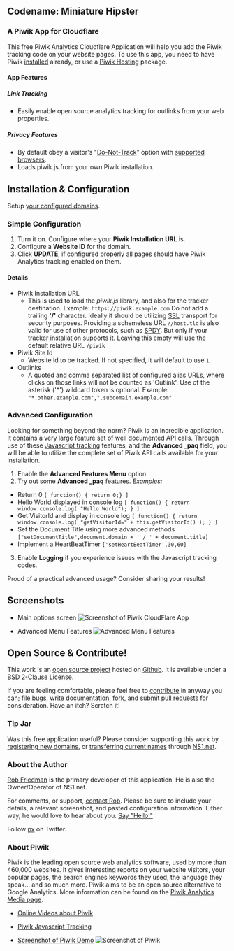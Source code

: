 ## Codename: Miniature Hipster 
### A Piwik App for Cloudflare

This free Piwik Analytics Cloudflare Application will help you add the Piwik tracking code on your website pages. To use this app, you need to have Piwik [installed](http://piwik.org/docs/installation/) already, or use a [Piwik Hosting](http://piwik.org/hosting/) package.



<a name="features"></a>
#### App Features


##### Link Tracking
* Easily enable open source analytics tracking for outlinks from your web properties.



<a name="privacy"></a>
##### Privacy Features
* By default obey a visitor's "[Do-Not-Track](https://www.eff.org/issues/do-not-track)" option with [supported browsers](https://ie.microsoft.com/testdrive/browser/donottrack/default.html).
* Loads piwik.js from your own Piwik installation.


<a name="installation"></a>
## Installation & Configuration
Setup [your configured domains](https://www.cloudflare.com/cloudflare-apps).

<a name="configuration"></a>
### Simple Configuration
1. Turn it on. Configure where your **Piwik Installation URL** is. 
2. Configure a **Website ID** for the domain.
3. Click **UPDATE**, if configured properly all pages should have Piwik Analytics tracking enabled on them.



#### Details
* Piwik Installation URL
  * This is used to load the *piwik.js* library, and also for the tracker destination. Example: `https://piwik.example.com` Do not add a trailing **'/'** character. Ideally it should be utilizing [SSL](https://support.cloudflare.com/forums/21317627-SSL-at-CloudFlare) transport for security purposes. Providing a schemeless URL `//host.tld` is also valid for use of other protocols, such as [SPDY](https://www.cloudflare.com/spdy). But only if your tracker installation supports it. Leaving this empty will use the default relative URL `/piwik`
* Piwik Site Id
  * Website Id to be tracked. If not specified, it will default to use `1`.
* Outlinks
  * A quoted and comma separated list of configured alias URLs, where clicks on those links will not be counted as 'Outlink'. Use of the asterisk ('\*') wildcard token is optional. Example: `"*.other.example.com",".subdomain.example.com"`

<a name="advanced"></a>
### Advanced Configuration
Looking for something beyond the norm? Piwik is an incredible application. It contains a very large feature set of well documented API calls. Through use of these [Javascript tracking](http://piwik.org/docs/javascript-tracking/) features, and the **Advanced \_paq** field, you will be able to utilize the complete set of Piwik API calls available for your installation.

1. Enable the **Advanced Features Menu** option.
2. Try out some **Advanced \_paq** features. *Examples:*
  * Return 0 `[ function() { return 0;} ]`
  * Hello World displayed in console log `[ function() { return window.console.log( "Hello World"); } ]`
  * Get VisitorId and display in console log `[ function() { return window.console.log( "getVisitorId=" + this.getVisitorId() ); } ]`
  * Set the Document Title using more advanced methods `["setDocumentTitle",document.domain + ' / ' + document.title]`
  * Implement a HeartBeatTimer `['setHeartBeatTimer',30,60]`
3. Enable __Logging__ if you experience issues with the Javascript tracking codes.

Proud of a practical advanced usage? Consider sharing your results!


<a name="screenshots"></a>
## Screenshots
* Main options screen
![Screenshot of Piwik CloudFlare App](/images/apps/piwik_analytics/piwik_cfapp_screenshot_1.png "Main options")

* Advanced Menu Features
![Advanced Menu Features](/images/apps/piwik_analytics/piwik_cfapp_screenshot_2.png "Utilize advanced options powered by Piwik and Javascript")

<a name="open-source"></a>
## Open Source & Contribute!
This work is an [open source project](https://github.com/px/cfapp-piwik-analytics/?utm_campaign=cloudflare&utm_src=cfapp_pa&utm_content=open+source+project#readme) hosted on [Github](https://github.com/). It is available under a <a href='https://github.com/px/cfapp-piwik-analytics/raw/master/LICENSE.txt'>BSD 2-Clause</a> License.

If you are feeling comfortable, please feel free to [contribute](https://github.com/px/cfapp-piwik-analytics/?utm_campaign=cloudflare&utm_src=cfapp_pa&utm_content=contribute#contributing) in anyway you can; <a href="https://github.com/px/cfapp-piwik-analytics/issues">file bugs</a>, write documentation, <a href="https://github.com/px/cfapp-piwik-analytics/fork">fork</a>, and <a href="https://github.com/px/cfapp-piwik-analytics/pulls">submit pull requests</a> for consideration. Have an itch? Scratch it!

<a name="tip-jar"></a>
### Tip Jar
Was this free application useful? Please consider supporting this work by [registering new domains](http://ns1.net/en/domains/new/?utm_campaign=cloudflare&utm_src=cfapp_pa&utm_content=tip-jar), or [transferring current names](http://ns1.net/en/domains/transfer/?utm_campaign=cloudflare&utm_src=cfapp_pa&utm_content=tip-jar) through [NS1.net](http://ns1.net/?utm_campaign=cloudflare&utm_src=cfapp_pa&utm_content=tip-jar).

<a name="author"></a>
### About the Author
[Rob Friedman](http://playerx.net/?utm_campaign=cloudflare&utm_src=cfapp_pa&utm_content=me) is the primary developer of this application. He is also the Owner/Operator of NS1.net.

For comments, or support, [contact Rob](http://playerx.net/contact/?utm_campaign=cloudflare&utm_src=cfapp_pa&utm_content=contact). Please be sure to include your details, a relevant screenshot, and pasted configuration information. Either way, he would love to hear about you. [Say "Hello!"](http://playerx.net/contact/?utm_campaign=cloudflare&utm_src=cfapp_pa&utm_content=hello)

Follow <a href="http://twitter.com/px">px</a> on Twitter.




### About Piwik
Piwik is the leading open source web analytics software, used by more than 460,000 websites. It gives interesting reports on your website visitors, your popular pages, the search engines keywords they used, the language they speak… and so much more. Piwik aims to be an open source alternative to Google Analytics.
More information can be found on the [Piwik Analytics Media page](http://piwik.org/media/).

* [Online Videos about Piwik](https://piwik.org/blog/category/videos/)
* [Piwik Javascript Tracking](http://piwik.org/docs/javascript-tracking/)

* [Screenshot of Piwik Demo](/images/apps/piwik_analytics/piwik_analytics_demo_screenshot_1.png)
![Screenshot of Piwik](/images/apps/piwik_analytics/piwik_analytics_demo_screenshot_1.png "Piwik Demo Screenshot")


